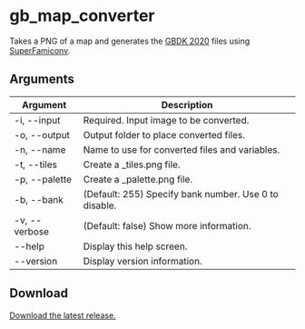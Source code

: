 # gb_map_converter

Takes a PNG of a map and generates the [GBDK 2020](https://github.com/gbdk-2020/gbdk-2020) files using [SuperFamiconv](https://github.com/Optiroc/SuperFamiconv).

## Arguments

Argument | Description
------------ | -------------
-i, --input | Required. Input image to be converted.
-o, --output | Output folder to place converted files.
-n, --name | Name to use for converted files and variables.
-t, --tiles | Create a _tiles.png file.
-p, --palette | Create a _palette.png file.
-b, --bank | (Default: 255) Specify bank number. Use 0 to disable.
-v, --verbose | (Default: false) Show more information.
--help | Display this help screen.
--version | Display version information.


## Download
[Download the latest release.](https://github.com/borg100/gb_map_converter/releases/latest)
